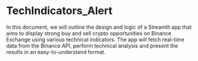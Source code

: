 # TechIndicators_Alert
In this document, we will outline the design and logic of a Streamlit app that aims to display strong buy and sell crypto opportunities on Binance Exchange using various technical indicators. The app will fetch real-time data from the Binance API, perform technical analysis and present the results in an easy-to-understand format.
